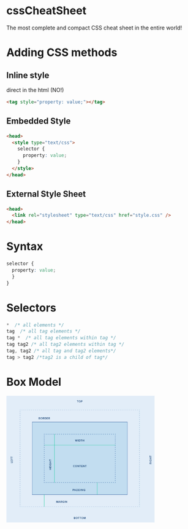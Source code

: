 # cssCheatSheet

The most complete and compact CSS cheat sheet in the entire world!

# Adding CSS methods

## Inline style

direct in the html (NO!)

```html
<tag style="property: value;"></tag>
```

## Embedded Style

```html
<head>
  <style type="text/css">
    selector {
      property: value;
    }
  </style>
</head>
```

## External Style Sheet

```html
<head>
  <link rel="stylesheet" type="text/css" href="style.css" />
</head>
```

# Syntax

```css
selector {
  property: value;
  }
}
```

# Selectors

```css
*  /* all elements */
tag  /* all tag elements */
tag *  /* all tag elements within tag */
tag tag2 /* all tag2 elements within tag */
tag, tag2 /* all tag and tag2 elements*/
tag > tag2 /*tag2 is a child of tag*/
```

# Box Model

![CSS Box Model](cssboxmodel.png)
